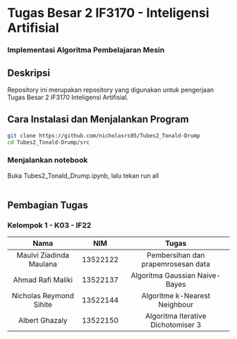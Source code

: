 # Tugas Besar 2 IF3170 - Inteligensi Artifisial
### Implementasi Algoritma Pembelajaran Mesin<br>

## Deskripsi
Repository ini merupakan repository yang digunakan untuk pengerjaan Tugas Besar 2 IF3170 Inteligensi Artifisial.

## Cara Instalasi dan Menjalankan Program
  ```bash
  git clone https://github.com/nicholasrs05/Tubes2_Tonald-Drump
  cd Tubes2_Tonald-Drump/src
```

### Menjalankan notebook
Buka Tubes2_Tonald_Drump.ipynb, lalu tekan run all
<br><br>

## Pembagian Tugas

### Kelompok 1 - K03 - IF22

| Nama |  NIM  | Tugas |
|:-----:|:--------:|:------:|
| Maulvi Ziadinda Maulana   | 13522122 | Pembersihan dan prapemrosesan data |
| Ahmad Rafi Maliki   |  13522137  |   Algoritma Gaussian Naive-Bayes |
| Nicholas Reymond Sihite   | 13522144 |  Algoritme k-Nearest Neighbour |
| Albert Ghazaly   | 13522150 |   Algoritma Iterative Dichotomiser 3 |
